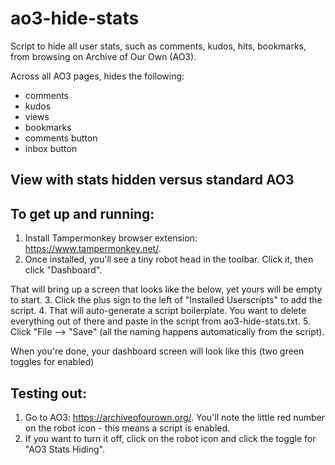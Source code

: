 # ao3-hide-stats
Script to hide all user stats, such as comments, kudos, hits, bookmarks, from browsing on Archive of Our Own (AO3).

Across all AO3 pages, hides the following:
- comments
- kudos
- views
- bookmarks
- comments button
- inbox button

## View with stats hidden versus standard AO3

## To get up and running:
1. Install Tampermonkey browser extension: https://www.tampermonkey.net/.
2. Once installed, you'll see a tiny robot head in the toolbar. Click it, then click "Dashboard".

That will bring up a screen that looks like the below, yet yours will be empty to start.
3. Click the plus sign to the left of "Installed Userscripts" to add the script.
4. That will auto-generate a script boilerplate. You want to delete everything out of there and paste in the script from ao3-hide-stats.txt.
5. Click "File --> "Save" (all the naming happens automatically from the script).

When you're done, your dashboard screen will look like this (two green toggles for enabled)

## Testing out:
1. Go to AO3: https://archiveofourown.org/. You'll note the little red number on the robot icon - this means a script is enabled.
2. If you want to turn it off, click on the robot icon and click the toggle for "AO3 Stats Hiding".
